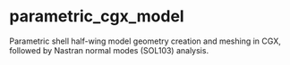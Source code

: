 # parametric_cgx_model
Parametric shell half-wing model geometry creation and meshing in CGX, followed by Nastran normal modes (SOL103) analysis.
